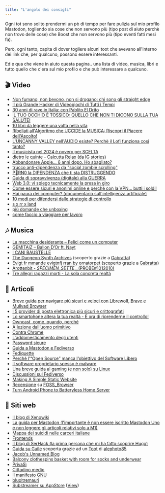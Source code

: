 ```yaml
---
title: "L'angolo dei consigli"
---
```


Ogni tot sono solito prendermi un pò di tempo per fare pulizia sul mio profilo Mastodon, togliendo sia cose che non servono più (tipo post di aiuto perchè non trovo delle cose) che Boost che non servono più (tipo eventi fatti mesi fa).

Però, ogni tanto, capita di dover togliere alcuni toot che avevano all'interno dei link che, per qualcuno, possono essere interessanti.

Ed e qua che viene in aiuto questa pagina.. una lista di video, musica, libri e tutto quello che c'era sul mio profilo e che può interessare a qualcuno.

## 🎬 Video

- [Non fumano, non bevono, non si drogano: chi sono gli straight edge](https://youtu.be/ftL-FRHS9IE?feature=shared)
- [Il più Grande Hacker di Videogiochi di Tutti i Tempi](https://youtu.be/Nt0d6ztCBmM?feature=shared)
- [30 anni di rave in Italia: con Pablito El Drito](https://youtu.be/yzRvvQgEOHM?feature=shared)
- [IL TUO OCCHIO È TOSSICO: QUELLO CHE NON TI DICONO SULLA TUA SALUTE!](https://youtu.be/IlmrpJrbNsk?feature=shared)
- [10 libri da leggere una volta nella vita](https://youtu.be/ZpWCnKeDHO8?feature=shared) 
- [Ribellati all'Algoritmo che UCCIDE la MUSICA: Riscopri il Piacere dell'Ascolto!](https://youtu.be/dE6-F4Sgih0?feature=shared)
- [L'UNCANNY VALLEY nell'AUDIO esiste? Perchè il Lofi funziona così tanto?](https://youtu.be/NskhWla2P4U?feature=shared)
- [Il musicista nel 2024 è povero per SCELTA](https://youtu.be/qGM3RcZVx1o?feature=shared)
- [dietro le quinte - Calcutta Relax (da IG stories)](https://youtu.be/DJSi8w804mI?feature=shared)
- [Abbandonare Apple... 6 anni dopo. Ho sbagliato?](https://youtu.be/n0eWUfPhf0Q?feature=shared)
- [trucco anti-dipendenza da "social zombie scrolling"](https://youtu.be/kSj9qZA4jGg?feature=shared)
- [P🔞RN0 la DIPENDENZA che ti sta DISTRUGGENDO](https://youtu.be/yxv7VWLkB9g?feature=shared)
- [Guida di sopravvivenza (digitale) alla GUERRA](https://youtu.be/J-2dQD3Xs6g?feature=shared)
- [Web 3.0: vi spiego tecnicamente la presa in giro](https://youtu.be/ZmMt_qB4FpE?feature=shared)
- [Come essere sicuri e anonimi online e perché con la VPN... butti i soldi!](https://youtu.be/nebJdwmYP6E?feature=shared)
- [Hai paura dei computer? (documentario sull'intelligenza artificiale)](https://youtu.be/3glV_suZna0?feature=shared)
- [10 modi per difendersi dalle strategie di controllo](https://youtu.be/9QxcaT6PQN8?feature=shared)
- [s x rr x land](https://youtu.be/M3fVfgqpHNs?feature=shared)
- [più domande che unboxing](https://youtu.be/FnTGLplJnnU?feature=shared)
- [come faccio a viaggiare per lavoro](https://youtu.be/_PUKSD8cyWo?feature=shared)

## 🎶 Musica

- [La macchina desiderante – Felici come un computer](https://www.lamacchinadesiderante.org/felici-come-un-computer/)
- [GEMITAIZ – Ballon D’Or ft. Nayt](https://youtu.be/mO2vFlCvlY8?feature=shared)
- [I CANI BAUSTELLE](https://icanibaustelle.bandcamp.com/album/i-cani-baustelle)
- [The Dungeon Synth Archives](https://www.youtube.com/@TheDungeonSynthArchives/videos) (scoperto grazie a [Gabratta](https://livellosegreto.it/@Gabratta))
- [Evigt fr mmande evigtnfj rran by ornatorpet](https://ornatorpet.bandcamp.com/album/evigt-fr-mmande-evigt-fj-rran) (scoperto grazie a [Gabratta](https://livellosegreto.it/@Gabratta))
- [Arottenbit - _SPECIMEN_SETTE___(PROBE#1012010)](https://youtu.be/f2V0CaIdOYY?feature=shared)
- [Tre allegri ragazzi morti - La sola concreta realtà](https://youtu.be/MmYqRPDFALk?feature=shared)

## 📰 Articoli

- [Breve guida per navigare più sicuri e veloci con Librewolf, Brave e Mullvad Browser](https://noblogo.org/filippodb/breve-guida-per-navigare-piu-veloci-e-piu-sicuri-con-le-estensioni-per)
- [I 5 provider di posta elettronica più sicuri e crittografati](https://www.tecnobabele.com/i-5-provider-di-posta-elettronica-piu-sicuri-e-crittografati/2021-02-03/)
- [Lo smartphone altera la tua realtà - È ora di riprenderne il controllo!](https://digidati.art/guide/lo-smartphone-altera-la-tua-realta-e-ora-di-riprenderne-il-controllo/)
- [Owncast, come, quando, perché](https://log.livellosegreto.it/ksgaminglife/owncast-come-quando-perche)
- [A lezione dall’uomo primitivo](https://www.rivistastudio.com/cacciatore-raccoglitore-genitore/)
- [Contra Chrome](https://copernicani.it/un-fumetto-ci-spiega-come-chrome-sia-diventato-una-minaccia-per-la-privacy-e-per-democrazia/)
- [L'addomesticamento degli utenti](https://www.lealternative.net/2021/12/13/whatsapp-e-laddomesticamento-degli-utenti/)
- [Password sicure](https://www.lealternative.net/2021/09/24/come-scelgo-una-password-sicura/)
- [Guida a Mastodon e Fediverso](https://www.informapirata.it/2022/04/29/guida-galattica-per-twitter-stoppisti-finiti-su-mastodon/)
- [Fediquette](https://www.informapirata.it/2022/03/22/fediquette-la-netiquette-e-il-fediverso/)
- [Perché l'“Open Source” manca l'obiettivo del Software Libero](https://www.gnu.org/philosophy/open-source-misses-the-point.it.html)
- [Il software proprietario spesso è malware](https://www.gnu.org/proprietary/proprietary.html)
- [Una breve guida al gaming (e non solo) su Linux](https://log.livellosegreto.it/gabratta/una-breve-guida-al-gaming-e-non-solo-su-linux)
- [Discussioni sul Fediverso](https://keinpfusch.net/discussioni-sul-fediverso)
- [Making A Simple Static Website](https://pages.virtualgoodsdealer.com/articles/tutorial)
- [Recensione](https://livellosegreto.it/@77nn@goto.77nn.it/113718930885823240) su [FOSS_Browser](https://codeberg.org/Gaukler_Faun/FOSS_Browser)
- [Turn Android Phone to Batteryless Home Server](https://crackoverflow.com/docs/system_administration/containerization/turn_android_phone_to_batteryless_home_server/)

## 🔗 Siti web

- [Il blog di Xenowiki](https://www.xenowiki.org/it/Blog.html)
- [La guida per Mastodon (l'importante è non essere iscritto Mastodon Uno e non leggere gli articoli relativi solo a M1)](https://noblogo.org/uno-academy/uno-academy-index)
- [Mappa dei suicidi nelle carceri italiane](https://trovawiki.altervista.org/suicidi_carcere.php)
- [Frontends](https://www.ggtyler.dev/other/frontends)
- [Il blog di SerHack (la prima persona che mi ha fatto scoprire Hugo)](https://serhack.me/) 
- [Guida su Guile](https://jeko.frama.io/it/index.html) scoperta grazie ad un [Toot](https://livellosegreto.it/@alephoto85/110912123134816767) di [alephoto85](https://livellosegreto.it/@alephoto85)
- [Jacob's Unnamed Blog](https://jacobwsmith.xyz/)
- [Balcony clothespins basket with room for socks and underwear](https://www.printables.com/model/953672-balcony-clothespins-basket-with-room-for-socks-and?lang=it)
- [PrivaSì](https://privasi.eticadigitale.org/)
- [Cittadino medio](https://cittadinomedio.it/)
- [Il manifesto GNU](https://www.gnu.org/gnu/manifesto.html)
- [bluoltremauri](https://bluoltremauri.overthegame.it/)
- [Substreamer su AppStore](https://apps.apple.com/us/app/substreamer/id1012991665) ([View](https://livellosegreto.it/@ed/112569861837301736))
